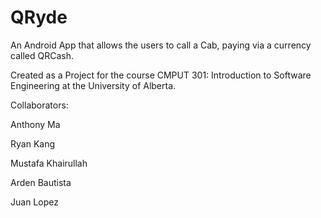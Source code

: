 # QRyde
 An Android App that allows the users to call a Cab, paying via a currency called QRCash.
 
 Created as a Project for the course CMPUT 301: Introduction to Software Engineering at the University of Alberta.
 
 Collaborators:
 
 Anthony Ma
 
 Ryan Kang

 Mustafa Khairullah
 
 Arden Bautista

 Juan Lopez
